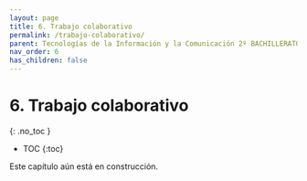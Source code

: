 ```yaml
---
layout: page
title: 6. Trabajo colaborativo
permalink: /trabajo-colaborativo/
parent: Tecnologías de la Información y la Comunicación 2º BACHILLERATO
nav_order: 6
has_children: false
---
```


# 6. Trabajo colaborativo
{: .no_toc }

- TOC
{:toc}

Este capítulo aún está en construcción.
